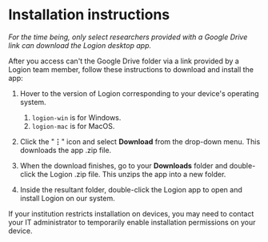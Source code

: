 # Installation instructions

*For the time being, only select researchers provided with a Google Drive link can download the Logion desktop app.*

After you access can't the Google Drive folder via a link provided by a Logion team member, follow these instructions to download and install the app:

1. Hover to the version of Logion corresponding to your device's operating system.
    1. `logion-win` is for Windows.
    1. `logion-mac` is for MacOS.

1. Click the "**⋮**" icon and select **Download** from the drop-down menu. This downloads the app .zip file.

1. When the download finishes, go to your **Downloads** folder and double-click the Logion .zip file. This unzips the app into a new folder.

1. Inside the resultant folder, double-click the Logion app to open and install Logion on our system.

If your institution restricts installation on devices, you may need to contact your IT administrator to temporarily enable installation permissions on your device.

